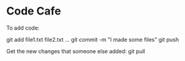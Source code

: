 # Code Cafe

To add code:

git add file1.txt file2.txt ...
git commit -m "I made some files"
git push

Get the new changes that someone else added:
git pull